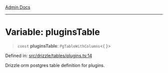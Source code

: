 [Admin Docs](/)

***

# Variable: pluginsTable

> `const` **pluginsTable**: `PgTableWithColumns`\<\{ \}\>

Defined in: [src/drizzle/tables/plugins.ts:14](https://github.com/Sourya07/talawa-api/blob/aac5f782223414da32542752c1be099f0b872196/src/drizzle/tables/plugins.ts#L14)

Drizzle orm postgres table definition for plugins.
